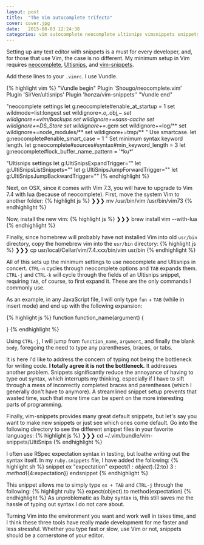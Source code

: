 ```yaml
---
layout: post
title:  "The Vim autocomplete trifecta"
cover: cover.jpg
date:   2015-08-03 12:24:38
categories: vim autocomplete neocomplete ultisnips vimsnippets snippets productivity
---
```

Setting up any text editor with snippets is a must for every developer, and, for those that use Vim, the case is no different. My minimum setup in Vim requires [neocomplete](https://github.com/Shougo/neocomplete.vim), [Ultisnips](https://github.com/SirVer/ultisnips), and [vim-snippets](https://github.com/honza/vim-snippets).

Add these lines to your `.vimrc`. I use Vundle.

{% highlight vim %}
"Vundle begin"
Plugin 'Shougo/neocomplete.vim’
Plugin 'SirVer/ultisnips'
Plugin 'honza/vim-snippets’'
"Vundle end"

"neocomplete settings
let g:neocomplete#enable_at_startup = 1
set wildmode=list:longest
set wildignore=*.o,*.obj,*~
set wildignore+=*vim/backups*
set wildignore+=*sass-cache*
set wildignore+=*DS_Store*
set wildignore+=*.gem
set wildignore+=log/**
set wildignore+=node_modules/**
set wildignore+=tmp/**
" Use smartcase.
let g:neocomplete#enable_smart_case = 1
" Set minimum syntax keyword length.
let g:neocomplete#sources#syntax#min_keyword_length = 3
let g:neocomplete#lock_buffer_name_pattern = '\*ku\*’

"Ultisnips settings
let g:UltiSnipsExpandTrigger="<TAB>"
let g:UltiSnipsListSnippets="<c-TAB>"
let g:UltiSnipsJumpForwardTrigger="<c-j>"
let g:UltiSnipsJumpBackwardTrigger="<c-k>”
{% endhighlight %}

Next, on OSX, since it comes with Vim 7.3, you will have to upgrade to Vim 7.4 with lua (because of neocomplete). First, move the system Vim to another folder:
{% highlight js %}
❯❯❯ mv /usr/bin/vim /usr/bin/vim73
{% endhighlight %}

Now, install the new vim:
{% highlight js %}
❯❯❯ brew install vim --with-lua
{% endhighlight %}

Finally, since homebrew will probably have not installed Vim into old `usr/bin` directory, copy the homebrew vim into the `usr/bin` directory:
{% highlight js %}
❯❯❯ cp usr/local/Cellar/vim/7.4.xxx/bin/vim usr/bin
{% endhighlight %}

All of this sets up the minimum settings to use neocomplete and Ultisnips in concert. `CTRL-n` cycles through neocomplete options and `TAB` expands them. `CTRL-j` and `CTRL-k` will cycle through the fields of an Ultisnips snippet, requiring `TAB`, of course, to first expand it. These are the only commands I commonly use.

As an example, in any JavaScript file, I will only type `fun` + `TAB` (while in insert mode) and end up with the following expansion:

{% highlight js %}
function function_name(argument) {

}
{% endhighlight %}

Using `CTRL-j`, I will jump from `function_name`, `argument`, and finally the blank `body`, foregoing the need to type any parentheses, braces, or tabs.

It is here I'd like to address the concern of typing not being the bottleneck for writing code. **I totally agree it is not the bottleneck.** It addresses another problem. Snippets significantly reduce the annoyance of having to type out syntax, which interrupts my thinking, especially if I have to sift through a mess of incorrectly completed braces and parentheses (which I generally don't have to anymore). A streamlined snippet setup prevents that wasted time, such that more time can be spent on the more interesting parts of programming.

Finally, vim-snippets provides many great default snippets, but let's say you want to make new snippets or just see which ones come default. Go into the following directory to see the different snippet files in your favorite languages:
{% highlight js %}
❯❯❯ cd ~/.vim/bundle/vim-snippets/UltiSnips
{% endhighlight %}

I often use RSpec expectation syntax in testing, but loathe writing out the syntax itself. In my `ruby.snippets` file, I have added the following:
{% highlight sh %}
snippet ex "expectation"
expect(${1:object}).${2:to} ${3:method}(${4:expectation})
endsnippet
{% endhighlight %}

This snippet allows me to simply type `ex + TAB` and `CTRL-j` through the following:
{% highlight ruby %}
expect(object).to method(expectation)
{% endhighlight %}
As unproblematic as Ruby syntax is, this still saves me the hassle of typing out syntax I do not care about.

Turning Vim into the environment you want and work well in takes time, and I think these three tools have really made development for me faster and less stressful. Whether you type fast or slow, use Vim or not, snippets should be a cornerstone of your editor.

